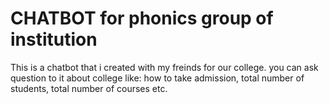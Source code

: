 # CHATBOT for phonics group of institution

This is a chatbot that i created with my freinds for our college.
you can ask question to it about college like: how to take admission, total number of students, total number of courses etc.
